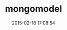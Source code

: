 ---
layout: post
title:  "mongomodel"
repo:   "spohlenz/mongomodel"
date:   2015-02-18 17:08:54
gemurl: http://www.mongomodel.org
---